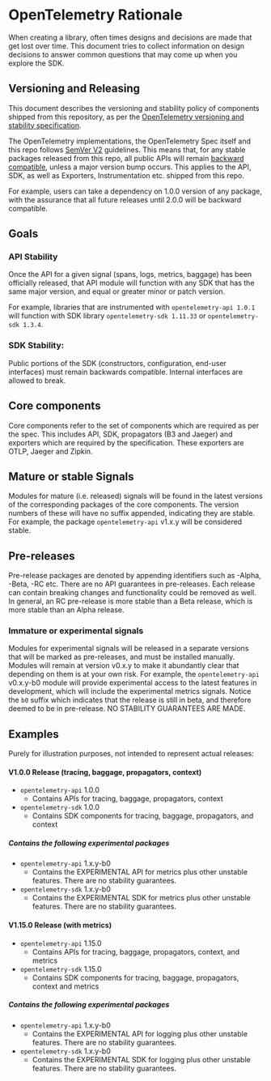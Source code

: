 # OpenTelemetry Rationale

When creating a library, often times designs and decisions are made that get lost over time. This document tries to collect information on design decisions to answer common questions that may come up when you explore the SDK.

## Versioning and Releasing

This document describes the versioning and stability policy of components shipped from this repository, as per the [OpenTelemetry versioning and stability
specification](https://github.com/open-telemetry/opentelemetry-specification/blob/main/specification/versioning-and-stability.md).

The OpenTelemetry implementations, the OpenTelemetry Spec itself and this repo follows [SemVer V2](https://semver.org/spec/v2.0.0.html) guidelines.
This means that, for any stable packages released from this repo, all public APIs will remain [backward
compatible](https://www.python.org/dev/peps/pep-0387/),
unless a major version bump occurs. This applies to the API, SDK, as well as Exporters, Instrumentation etc. shipped from this repo.

For example, users can take a dependency on 1.0.0 version of any package, with the assurance that all future releases until 2.0.0 will be backward compatible.

## Goals

### API Stability

Once the API for a given signal (spans, logs, metrics, baggage) has been officially released, that API module will function with any SDK that has the same major version, and equal or greater minor or patch version.

For example, libraries that are instrumented with `opentelemetry-api 1.0.1` will function with SDK library `opentelemetry-sdk 1.11.33` or `opentelemetry-sdk 1.3.4`.

### SDK Stability:

Public portions of the SDK (constructors, configuration, end-user interfaces) must remain backwards compatible. Internal interfaces are allowed to break.

## Core components

Core components refer to the set of components which are required as per the spec. This includes API, SDK, propagators (B3 and Jaeger) and exporters which are required by the specification. These exporters are OTLP, Jaeger and Zipkin.

## Mature or stable Signals

Modules for mature (i.e. released) signals will be found in the latest versions of the corresponding packages of the core components. The version numbers of these will have no suffix appended, indicating they are stable. For example, the package `opentelemetry-api` v1.x.y will be considered stable.

## Pre-releases

Pre-release packages are denoted by appending identifiers such as -Alpha, -Beta, -RC etc. There are no API guarantees in pre-releases. Each release can contain breaking changes and functionality could be removed as well. In general, an RC pre-release is more stable than a Beta release, which is more stable than an Alpha release.

### Immature or experimental signals

Modules for experimental signals will be released in a separate versions that will be marked as pre-releases, and must be installed manually. Modules will remain at version v0.x.y to make it abundantly clear that depending on them is at your own risk. For example, the `opentelemetry-api` v0.x.y-b0 module will provide experimental access to the latest features in development, which will include the experimental metrics signals. Notice the `b0` suffix which indicates that the release is still in beta, and therefore deemed to be in pre-release. NO STABILITY GUARANTEES ARE MADE.

## Examples

Purely for illustration purposes, not intended to represent actual releases:

#### V1.0.0 Release (tracing, baggage, propagators, context)

- `opentelemetry-api` 1.0.0
  - Contains APIs for tracing, baggage, propagators, context
- `opentelemetry-sdk` 1.0.0
  - Contains SDK components for tracing, baggage, propagators, and context

##### Contains the following experimental packages

- `opentelemetry-api` 1.x.y-b0
  - Contains the EXPERIMENTAL API for metrics plus other unstable features. There are no stability guarantees.
- `opentelemetry-sdk` 1.x.y-b0
  - Contains the EXPERIMENTAL SDK for metrics plus other unstable features. There are no stability guarantees.

#### V1.15.0 Release (with metrics)

- `opentelemetry-api` 1.15.0
  - Contains APIs for tracing, baggage, propagators, context, and metrics
- `opentelemetry-sdk` 1.15.0
  - Contains SDK components for tracing, baggage, propagators, context and metrics

##### Contains the following experimental packages

- `opentelemetry-api` 1.x.y-b0
  - Contains the EXPERIMENTAL API for logging plus other unstable features. There are no stability guarantees.
- `opentelemetry-sdk` 1.x.y-b0
  - Contains the EXPERIMENTAL SDK for logging plus other unstable features. There are no stability guarantees.
